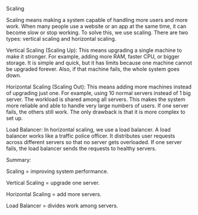 Scaling

Scaling means making a system capable of handling more users and more work.
 When many people use a website or an app at the same time, it can become slow or stop working.
 To solve this, we use scaling. There are two types: vertical scaling and horizontal scaling.

Vertical Scaling (Scaling Up):
This means upgrading a single machine to make it stronger.
 For example, adding more RAM, faster CPU, or bigger storage.
 It is simple and quick, but it has limits because one machine cannot be upgraded forever.
 Also, if that machine fails, the whole system goes down.

Horizontal Scaling (Scaling Out):
This means adding more machines instead of upgrading just one.
 For example, using 10 normal servers instead of 1 big server.
 The workload is shared among all servers.
 This makes the system more reliable and able to handle very large numbers of users.
 If one server fails, the others still work.
 The only drawback is that it is more complex to set up.

Load Balancer:
In horizontal scaling, we use a load balancer.
 A load balancer works like a traffic police officer.
 It distributes user requests across different servers so that no server gets overloaded.
 If one server fails, the load balancer sends the requests to healthy servers.

Summary:

Scaling = improving system performance.

Vertical Scaling = upgrade one server.

Horizontal Scaling = add more servers.

Load Balancer = divides work among servers.
